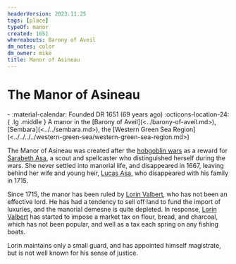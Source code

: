 ```yaml
---
headerVersion: 2023.11.25
tags: [place]
typeOf: manor
created: 1651
whereabouts: Barony of Aveil
dm_notes: color
dm_owner: mike
title: Manor of Asineau
---
```

# The Manor of Asineau
<div class="grid cards ext-narrow-margin ext-one-column" markdown>
-  
   :material-calendar: Founded DR 1651 (69 years ago)  
    :octicons-location-24:{ .lg .middle } A manor in the [Barony of Aveil](<../barony-of-aveil.md>), [Sembara](<../../sembara.md>), the [Western Green Sea Region](<../../../../western-green-sea/western-green-sea-region.md>)  
</div>


The Manor of Asineau was created after the [hobgoblin wars](<../../../../../history/third-hobgoblin-war-sembara.md>) as a reward for [Sarabeth Asa](<../../../../../people/sembarans/sarabeth-asa.md>), a scout and spellcaster who distinguished herself during the wars. She never settled into manorial life, and disappeared in 1667, leaving behind her wife and young heir, [Lucas Asa](<../../../../../people/sembarans/lucas-asa.md>), who disappeared with his family in 1715.

Since 1715, the manor has been ruled by [Lorin Valbert](<../../../../../people/sembarans/lorin-valbert.md>), who has not been an effective lord. He has had a tendency to sell off land to fund the import of luxuries, and the manorial demesne is quite depleted. In response, [Lorin Valbert](<../../../../../people/sembarans/lorin-valbert.md>) has started to impose a market tax on flour, bread, and charcoal, which has not been popular, and well as a tax each spring on any fishing boats. 

Lorin maintains only a small guard, and has appointed himself magistrate, but is not well known for his sense of justice. 